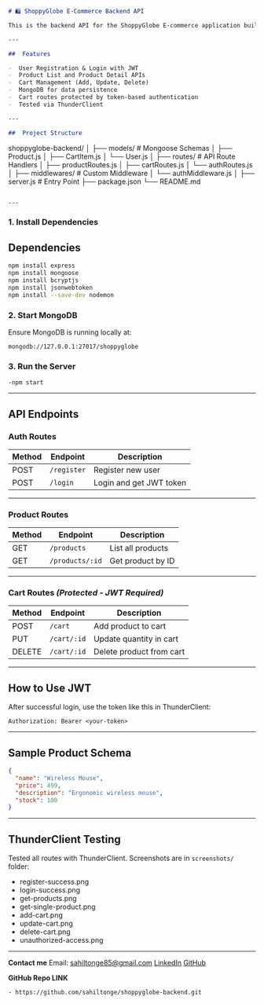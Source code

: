 ```markdown
# 🛍️ ShoppyGlobe E-Commerce Backend API

This is the backend API for the ShoppyGlobe E-commerce application built with **Node.js**, **Express.js**, and **MongoDB**. It includes secure user authentication using **JWT**, product listing, and cart management.

---

##  Features

-  User Registration & Login with JWT
-  Product List and Product Detail APIs
-  Cart Management (Add, Update, Delete)
-  MongoDB for data persistence
-  Cart routes protected by token-based authentication
-  Tested via ThunderClient

---

##  Project Structure

```

shoppyglobe-backend/
│
├── models/            # Mongoose Schemas
│   ├── Product.js
│   ├── CartItem.js
│   └── User.js
│
├── routes/            # API Route Handlers
│   ├── productRoutes.js
│   ├── cartRoutes.js
│   └── authRoutes.js
│
├── middlewares/       # Custom Middleware
│   └── authMiddleware.js
│
├── server.js          # Entry Point
├── package.json
└── README.md

````

---

````

### 1. Install Dependencies

##  Dependencies

```bash
npm install express 
npm install mongoose 
npm install bcryptjs 
npm install jsonwebtoken
npm install --save-dev nodemon
```

### 2. Start MongoDB

Ensure MongoDB is running locally at:

```
mongodb://127.0.0.1:27017/shoppyglobe
```

### 3. Run the Server

    -npm start

---

##  API Endpoints

###  Auth Routes

| Method | Endpoint    | Description             |
| ------ | ----------- | ----------------------- |
| POST   | `/register` | Register new user       |
| POST   | `/login`    | Login and get JWT token |

---

###  Product Routes

| Method | Endpoint        | Description       |
| ------ | --------------- | ----------------- |
| GET    | `/products`     | List all products |
| GET    | `/products/:id` | Get product by ID |

---

###  Cart Routes *(Protected - JWT Required)*

| Method | Endpoint    | Description              |
| ------ | ----------- | ------------------------ |
| POST   | `/cart`     | Add product to cart      |
| PUT    | `/cart/:id` | Update quantity in cart  |
| DELETE | `/cart/:id` | Delete product from cart |

---

##  How to Use JWT

After successful login, use the token like this in ThunderClient:

```
Authorization: Bearer <your-token>
```

---

##  Sample Product Schema

```json
{
  "name": "Wireless Mouse",
  "price": 499,
  "description": "Ergonomic wireless mouse",
  "stock": 100
}
```

---

##  ThunderClient Testing

Tested all routes with ThunderClient. Screenshots are in `screenshots/` folder:

* register-success.png
* login-success.png
* get-products.png
* get-single-product.png
* add-cart.png
* update-cart.png
* delete-cart.png
* unauthorized-access.png

---

**Contact me**
 Email: [sahiltonge85@gmail.com](mailto:sahiltonge85@gmail.com)
 [LinkedIn](https://www.linkedin.com/in/sahil-tonge)
 [GitHub](https://github.com/sahiltonge) 

**GitHub Repo LINK**

    - https://github.com/sahiltonge/shoppyglobe-backend.git